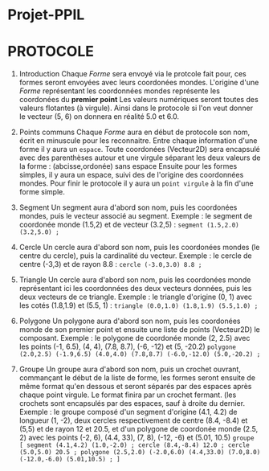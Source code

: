 # Projet-PPIL





# PROTOCOLE 

1. Introduction
Chaque *Forme* sera envoyé via le protcole fait pour, ces formes seront envoyées avec leurs coordonées mondes. L'origine d'une *Forme* représentant les coordonnées mondes représente les coordonées du **premier point**
Les valeurs numériques seront toutes des valeurs flotantes (à virgule). Ainsi dans le protocole si l'on veut donner le vecteur (5, 6) on donnera en réalité 5.0 et 6.0. 


2. Points communs
Chaque *Forme* aura en début de protocole son nom, écrit en minuscule pour les reconnaitre. Entre chaque information d'une forme il y aura un `espace`. Toute coordonées (Vecteur2D) sera encapsulé avec des parenthèses autour et une virgule séparant les deux valeurs de la forme : (abcisse,ordonée) sans espace
Ensuite pour les formes simples, il y aura un espace, suivi des de l'origine des coordonnées mondes. Pour finir le protocole il y aura un `point virgule` à la fin d'une forme simple. 

3. Segment
Un segment aura d'abord son nom, puis les coordonées mondes, puis le vecteur associé au segment. 
Exemple : le segment de coordonée monde (1.5,2) et de vecteur (3.2,5) :
`segment (1.5,2.0) (3.2,5.0) ;`

4. Cercle
Un cercle aura d'abord son nom, puis les coordonées mondes (le centre du cercle), puis la cardinalité du vecteur. 
Exemple : le cercle de centre (-3,3) et de rayon 8.8 :
`cercle (-3.0,3.0) 8.8 ;`

5. Triangle 
Un cercle aura d'abord son nom, puis les coordonées monde représentant ici les coordonnées des deux vecteurs données, puis les deux vecteurs de ce triangle.
Exemple : le triangle d'origine (0, 1) avec les cotés (1.8,1.9) et (5.5, 1) :
`triangle (0.0,1.0) (1.8,1.9) (5.5,1.0) ;`

6. Polygone 
Un polygone aura d'abord son nom, puis les coordonées monde de son premier point et ensuite une liste de points (Vecteur2D) le composant.
Exemple : le polygone de coordonée monde (2, 2.5) avec les points (-1, 6.5), (4, 4), (7.8, 8.7), (-6, -12) et (5, -20.2)
`polygone (2.0,2.5) (-1.9,6.5) (4.0,4.0) (7.8,8.7) (-6.0,-12.0) (5.0,-20.2) ;`

7. Groupe
Un groupe aura d'abord son nom, puis un crochet ouvrant, commançant le début de la liste de forme, les formes seront ensuite de même format qu'en dessous et seront séparés par des espaces après chaque point virgule. Le format finira par un crochet fermant. (les crochets sont encapsulés par des espaces, sauf à droite du dernier.
Exemple : le groupe composé d'un segment d'origine (4.1, 4.2) de longueur (1, -2), deux cercles respectivement de centre (8.4, -8.4) et (5,5) et de rayon 12 et 20.5, et d'un polygone de coordonée monde (2.5, 2) avec les points (-2, 6), (4.4, 33), (7, 8), (-12, -6) et (5.01, 10.5) 
`groupe [ segment (4.1,4.2) (1.0,-2.0) ; cercle (8.4,-8.4) 12.0 ; cercle (5.0,5.0) 20.5 ; polygone (2.5,2.0) (-2.0,6.0) (4.4,33.0) (7.0,8.0) (-12.0,-6.0) (5.01,10.5) ; ]`
